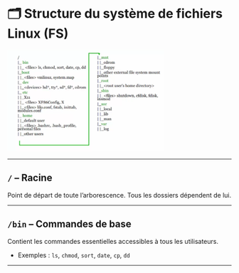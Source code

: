 # 🗂️ Structure du système de fichiers Linux (FS)

<img src="fig.png" width="70%">

---

## `/` – Racine
Point de départ de toute l’arborescence. Tous les dossiers dépendent de lui.

---
## `/bin` – Commandes de base
Contient les commandes essentielles accessibles à tous les utilisateurs.
- Exemples : `ls`, `chmod`, `sort`, `date`, `cp`, `dd`

---